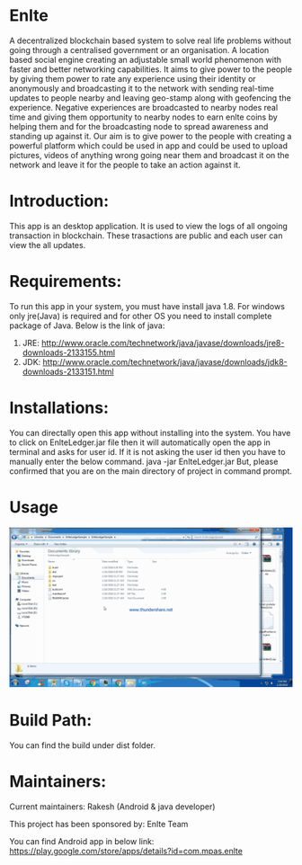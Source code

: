 
# Enlte
A decentralized blockchain based system to solve real life problems without going through a centralised government or an organisation. A location based social engine creating an adjustable small world phenomenon with faster and better networking capabilities. It aims to  give power to the people by giving them power to rate any experience using their identity or anonymously and broadcasting it to the network with sending real-time updates to people nearby and leaving geo-stamp along with geofencing the experience. Negative experiences are broadcasted to nearby nodes real time and giving them opportunity to nearby nodes to earn enlte coins by helping them and for the broadcasting node to spread awareness and standing up against it. 
Our aim is to give power to the people with creating a powerful platform which could be used in app and could be used to upload pictures, videos of anything wrong going near them and broadcast it on the network and leave it for the people to take an action against it. 

# Introduction: 
This app is an desktop application. It is used to view the logs of all ongoing transaction in blockchain. These trasactions are public and each user can view the all updates.

# Requirements:
To run this app in your system, you must have install java 1.8. For windows only jre(Java) is required and for other OS you need to install complete package of Java. Below is the link of java:
1. JRE: http://www.oracle.com/technetwork/java/javase/downloads/jre8-downloads-2133155.html
2. JDK: http://www.oracle.com/technetwork/java/javase/downloads/jdk8-downloads-2133151.html

# Installations:
You can directally open this app without installing into the system. You have to click on EnlteLedger.jar file then it will automatically open the app in terminal and asks for user id. If it is not asking the user id then you have to manually enter the below command.
java -jar EnlteLedger.jar
But, please confirmed that you are on the main directory of project in command prompt.

# Usage
![sample](screenshots/sample.gif)

# Build Path: 
You can find the build under dist folder.

# Maintainers:

Current maintainers: Rakesh (Android & java developer)

This project has been sponsored by: Enlte Team

You can find Android app in below link: https://play.google.com/store/apps/details?id=com.mpas.enlte
